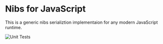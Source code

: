 # Nibs for JavaScript

This is a generic nibs serializtion implementaion for any modern JavaScript runtime.

![Unit Tests](https://github.com/creationix/nibs/actions/workflows/test-js.yaml/badge.svg)
